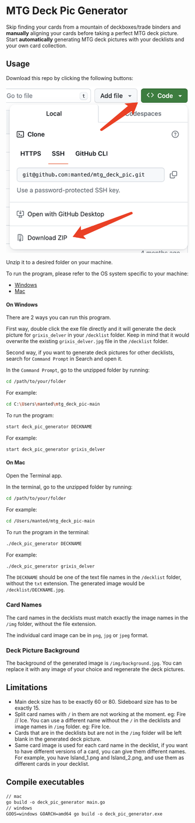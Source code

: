 # MTG Deck Pic Generator
Skip finding your cards from a mountain of deckboxes/trade binders and **manually** aligning your cards before taking a perfect MTG deck picture. Start **automatically** generating MTG deck pictures with your decklists and your own card collection.

## Usage
Download this repo by clicking the following buttons:

![download](https://github.com/manted/mtg_deck_pic/blob/main/screenshots/download.png?raw=true)

Unzip it to a desired folder on your machine.

To run the program, please refer to the OS system specific to your machine:
- [Windows](#on-windows)
- [Mac](#on-mac)

#### On Windows
There are 2 ways you can run this program.

First way, double click the exe file directly and it will generate the deck picture for `grixis_delver` in your `/decklist` folder. Keep in mind that it would overwrite the existing `grixis_delver.jpg` file in the `/decklist` folder.

Second way, if you want to generate deck pictures for other decklists, search for `Command Prompt` in Search and open it.

In the `Command Prompt`, go to the unzipped folder by running:
```sh
cd /path/to/your/folder
```

For example:
```sh
cd C:\Users\manted\mtg_deck_pic-main
```

To run the program:

```sh
start deck_pic_generator DECKNAME
```

For example:
```sh
start deck_pic_generator grixis_delver
```

#### On Mac
Open the Terminal app.

In the terminal, go to the unzipped folder by running:
```sh
cd /path/to/your/folder
```

For example:
```sh
cd /Users/manted/mtg_deck_pic-main
```

To run the program in the terminal:

```sh
./deck_pic_generator DECKNAME
```

For example:
```sh
./deck_pic_generator grixis_delver
```

The `DECKNAME` should be one of the text file names in the `/decklist` folder, without the `txt` extension. The generated image would be `/decklist/DECKNAME.jpg`.

### Card Names
The card names in the decklists must match exactly the image names in the `/img` folder, without the file extension.

The individual card image can be in `png`, `jpg` or `jpeg` format.

### Deck Picture Background
The background of the generated image is `/img/background.jpg`. You can replace it with any image of your choice and regenerate the deck pictures.

## Limitations
- Main deck size has to be exactly 60 or 80. Sideboard size has to be exactly 15.
- Split card names with `/` in them are not working at the moment. eg: Fire // Ice. You can use a different name without the `/` in the decklists and image names in `/img` folder. eg: Fire Ice.
- Cards that are in the decklists but are not in the `/img` folder will be left blank in the generated deck picture.
- Same card image is used for each card name in the decklist, if you want to have different versions of a card, you can give them different names. For example, you have Island_1.png and Island_2.png, and use them as different cards in your decklist.

## Compile executables
```
// mac
go build -o deck_pic_generator main.go
// windows
GOOS=windows GOARCH=amd64 go build -o deck_pic_generator.exe
```